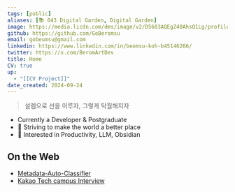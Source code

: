 ```yaml
---
tags: [public]
aliases: [📚 043 Digital Garden, Digital Garden]
image: https://media.licdn.com/dms/image/v2/D5603AQEgZ40AhsQ1Lg/profile-displayphoto-shrink_800_800/profile-displayphoto-shrink_800_800/0/1728503647723?e=1733961600&v=beta&t=k87lOA6QVJctNlqW7FeD_QOVjiK4NfDTigw5iCj_-1U
github: https://github.com/GoBeromsu
email: gobeumsu@gmail.com
linkedin: https://www.linkedin.com/in/beomsu-koh-b45146266/
twitter: https://x.com/BeromArtDev
title: Home
CV: true
up:
  - "[[CV Project]]"
date_created: 2024-09-24
---
```


> 설렘으로 선을 이루자, 그렇게 탁월해지자

- Currently a Developer & Postgraduate
- 🌟 Striving to make the world a better place
- 🚀 Interested in Productivity, LLM, Obsidian

## On the Web

- [Metadata-Auto-Classifier](https://github.com/GoBeromsu/Metadata-Auto-Classifier)
- [Kakao Tech campus Interview](https://youtu.be/WRyvyBvkSF0?feature=shared&t=590)